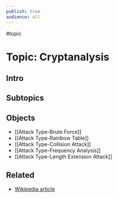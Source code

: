 ```yaml
---
publish: true
audience: all
---
```

#topic
# Topic: Cryptanalysis
## Intro 

## Subtopics

## Objects
- [[Attack Type-Brute Force]]
- [[Attack Type-Rainbow Table]]
- [[Attack Type-Collision Attack]]
- [[Attack Type-Frequency Analysis]]
- [[Attack Type-Length Extension Attack]]

## Related
- [Wikipedia article](https://en.wikipedia.org/wiki/Cryptanalysis)
